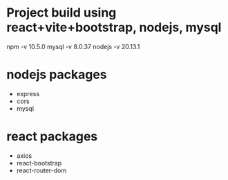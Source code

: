 # Project build using react+vite+bootstrap, nodejs, mysql

npm -v 10.5.0
mysql -v 8.0.37
nodejs -v 20.13.1

# nodejs packages

- express
- cors
- mysql

# react packages

- axios
- react-bootstrap
- react-router-dom

